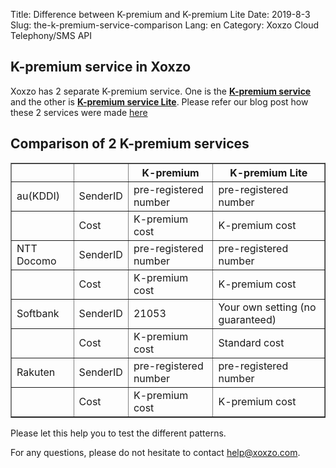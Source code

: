 Title: Difference between K-premium and K-premium Lite
Date: 2019-8-3
Slug: the-k-premium-service-comparison
Lang: en
Category: Xoxzo Cloud Telephony/SMS API

## K-premium service in Xoxzo

Xoxzo has 2 separate K-premium service.
One is the [**K-premium service**](https://help.xoxzo.com/en/xoxzo-cloud-telephony/articles/the-k-premium-service/)  
and the other is [**K-premium service Lite**]({filename}/the-k-premium-lite-en.md).
Please refer our blog post how these 2 services were made [here](https://blog.xoxzo.com/en/2018/06/25/kpremium-lite-notice/)

## Comparison of 2 K-premium services

<div class="table-responsive">
  <table border="1" cellpadding="10" cellspacing="1">
    <tr>
      <th></th>
      <th></th>
      <th>K-premium</th>
      <th>K-premium Lite</th>
    </tr>
    <tr>
      <td>au(KDDI)</td>
      <td>SenderID</td>
      <td>pre-registered number</td>
      <td>pre-registered number</td>
    </tr>
    <tr>
      <td></td>
      <td>Cost</td>
      <td>K-premium cost</td>
      <td>K-premium cost</td>
    </tr>
    <tr>
      <td>NTT Docomo</td>
      <td>SenderID</td>
      <td>pre-registered number</td>
      <td>pre-registered number</td>
    </tr>
    <tr>
      <td></td>
      <td>Cost</td>
      <td>K-premium cost</td>
      <td>K-premium cost</td>
    </tr>
    <tr>
      <td>Softbank</td>
      <td>SenderID</td>
      <td>21053</td>
      <td>Your own setting (no guaranteed)</td>
    </tr>
    <tr>
      <td></td>
      <td>Cost</td>
      <td>K-premium cost</td>
      <td>Standard cost</td>
    </tr>
    <tr>
      <td>Rakuten</td>
      <td>SenderID</td>
      <td>pre-registered number</td>
      <td>pre-registered number</td>
    </tr>
    <tr>
      <td></td>
      <td>Cost</td>
      <td>K-premium cost</td>
      <td>K-premium cost</td>
    </tr>
  </table>
</div>

Please let this help you to test the different patterns.

For any questions, please do not hesitate to contact help@xoxzo.com.
